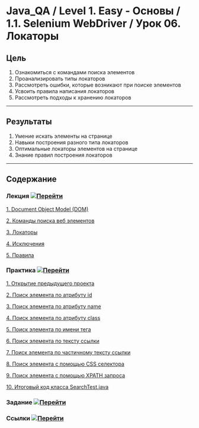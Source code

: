 # Java_QA / Level 1. Easy - Основы / 1.1. Selenium WebDriver / Урок 06. Локаторы

## Цель

1. Ознакомиться с командами поиска элементов
2. Проанализировать типы локаторов
3. Рассмотреть ошибки, которые возникают при поиске элементов
4. Усвоить правила написания локаторов
5. Рассмотреть подходы к хранению локаторов

***

## Результаты

1. Умение искать элементы на странице
2. Навыки построения разного типа локаторов 
3. Оптимальные локаторы элементов на странице
4. Знание правил построения локаторов

***

## Содержание

### Лекция [![Перейти](https://img.shields.io/badge/-%D0%9F%D0%B5%D1%80%D0%B5%D0%B9%D1%82%D0%B8-blue)](1.%20Лекция.md)

[1. Document Object Model (DOM)](1.%20Лекция.md#1.-XML,-HTML,-DOM)

[2. Команды поиска веб элементов](1.%20Лекция.md#2.-Команды-поиска-веб-элементов)

[3. Локаторы](1.%20Лекция.md#3.-Локаторы)

[4. Исключения](1.%20Лекция.md#4.-Исключения)

[5. Правила](1.%20Лекция.md#5.-Правила)

### Практика [![Перейти](https://img.shields.io/badge/-%D0%9F%D0%B5%D1%80%D0%B5%D0%B9%D1%82%D0%B8-blue)](2.%20Практика.md)

[1. Открытие предыдущего проекта](2.%20Практика.md#1.-Открытие-предыдущего-проекта)

[2. Поиск элемента по атрибуту id](2.%20Практика.md#2.-Поиск-элемента-по-атрибуту-id)

[3. Поиск элемента по атрибуту name](2.%20Практика.md#3.-Поиск-элемента-по-атрибуту-name)

[4. Поиск элемента по атрибуту class](2.%20Практика.md#4.-Поиск-элемента-по-атрибуту-class)

[5. Поиск элемента по имени тега](2.%20Практика.md#5.-Поиск-элемента-по-имени-тега)

[6. Поиск элемента по тексту ссылки](2.%20Практика.md#6.-Поиск-элемента-по-тексту-ссылки)

[7. Поиск элемента по частичному тексту ссылки](2.%20Практика.md#7.-Поиск-элемента-по-частичному-тексту-ссылки)

[8. Поиск элемента с помощью CSS селектора](2.%20Практика.md#8.-Поиск-элемента-с-помощью-CSS-селектора)

[9. Поиск элемента с помощью XPATH запроса](2.%20Практика.md#9.-Поиск-элемента-с-помощью-XPATH-запроса)

[10. Итоговый код класса SearchTest.java](2.%20Практика.md#10.-Итоговый-код-класса-SearchTest.java)

### Задание [![Перейти](https://img.shields.io/badge/-%D0%9F%D0%B5%D1%80%D0%B5%D0%B9%D1%82%D0%B8-blue)](3.%20Задание.md)

### Ссылки [![Перейти](https://img.shields.io/badge/-%D0%9F%D0%B5%D1%80%D0%B5%D0%B9%D1%82%D0%B8-blue)](4.%20Ссылки.md)